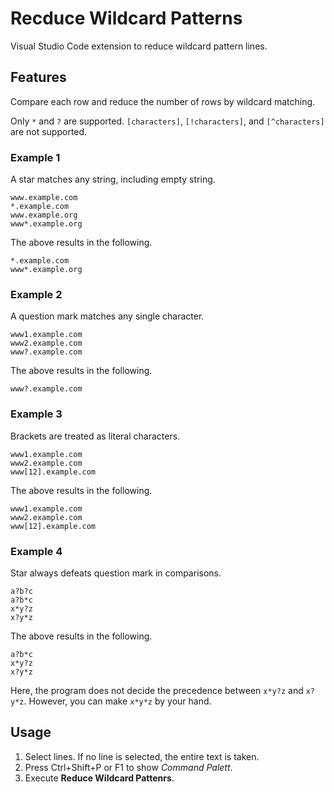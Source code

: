 # Recduce Wildcard Patterns

Visual Studio Code extension to reduce wildcard pattern lines.

## Features

Compare each row and reduce the number of rows by wildcard matching.

Only `*` and `?` are supported.
`[characters]`, `[!characters]`, and `[^characters]` are not supported.

### Example 1

A star matches any string, including empty string.

```
www.example.com
*.example.com
www.example.org
www*.example.org
```

The above results in the following.

```
*.example.com
www*.example.org
```

### Example 2

A question mark matches any single character.

```
www1.example.com
www2.example.com
www?.example.com
```

The above results in the following.

```
www?.example.com
```

### Example 3

Brackets are treated as literal characters.

```
www1.example.com
www2.example.com
www[12].example.com
```

The above results in the following.

```
www1.example.com
www2.example.com
www[12].example.com
```

### Example 4

Star always defeats question mark in comparisons.

```
a?b?c
a?b*c
x*y?z
x?y*z
```

The above results in the following.

```
a?b*c
x*y?z
x?y*z
```

Here, the program does not decide the precedence between `x*y?z` and `x?y*z`.
However, you can make `x*y*z` by your hand.

## Usage

1.  Select lines.
    If no line is selected, the entire text is taken.
2.  Press Ctrl+Shift+P or F1 to show *Command Palett*.
3.  Execute **Reduce Wildcard Pattenrs**.
